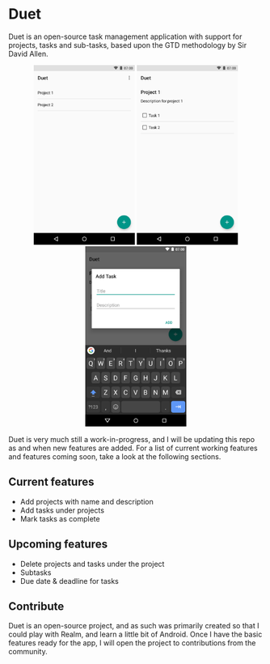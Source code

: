 # Duet

Duet is an open-source task management application with support for projects, tasks and sub-tasks, based upon the GTD methodology by Sir David Allen. 

<p align="center">
	<img src="Screenshots/screen1.png" width="200">
	<img src="Screenshots/screen2.png" width="200">
	<img src="Screenshots/screen3.png" width="200">
</p>

Duet is very much still a work-in-progress, and I will be updating this repo as and when new features are added. For a list of current working features and features coming soon, take a look at the following sections. 

## Current features

* Add projects with name and description
* Add tasks under projects
* Mark tasks as complete

## Upcoming features

* Delete projects and tasks under the project
* Subtasks
* Due date & deadline for tasks

## Contribute

Duet is an open-source project, and as such was primarily created so that I could play with Realm, and learn a little bit of Android. Once I have the basic features ready for the app, I will open the project to contributions from the community. 
